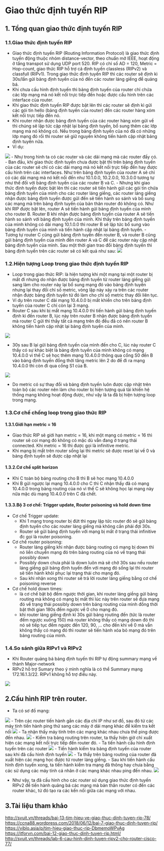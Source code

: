 # Giao thức định tuyến RIP
## 1. Tổng quan giao thức định tuyến RIP
### 1.1.Giao thức định tuyến RIP
- Giao thức định tuyến RIP (Routing Information Protocol) là giao thức định tuyến động thuộc nhóm distance-vector, theo chuẩn mở IEEE, hoạt động ở tầng transpot sử dụng UDP port 520. RIP có chỉ số AD = 120, Metric = Hop-count, giao thức RIP hỗ trợ cả định tuyến classless (RIPv2) và classfull (RIPv1). Trong giao thức định tuyến RIP thì các router sẽ định kì 30s/lần gửi bảng định tuyến của nó đến các router láng giềng để quảng bá.
- Khi chưa cấu hình định tuyến thì bảng định tuyến của router chỉ chứa các lớp mạng mà nó kết nối trực tiếp đến hoặc được cấu hình trên các interface của router.
- Khi giao thức định tuyến RIP được bật lên thì các router sẽ định kì gửi các gói tin hello (bảng định tuyến của router) đến các router hàng xóm kết nối trực tiếp đến nó.
- Khi router nhận được bảng định tuyến của các router hàng xóm gửi về thì chúng sẽ lập tức cập nhật lại bảng định tuyến, bổ sung thêm các lớp mạng mà nó không có. Nếu trong bảng định tuyến của nó đã có những lớp mạng đó rồi thì router sẽ giữ nguyên không tiến hành cập nhật bảng định tuyến nữa.
- Ví dụ:
<img src='https://i.imgur.com/dRjwvQJ.jpg'>
	- Như trong hình ta có các router và các dải mạng mà các router đấy có.
	- Ban đầu, khi giao thức định tuyến chưa được bật thì trên bảng định tuyến của các router sẽ chỉ có các dải mạng mà nó kết nối trực tiếp đến hay được cấu hình trên các interfaces. Như trên bảng định tuyến của router A sẽ chỉ có các dải mạng mà nó kết nối đến như 10.1.0.0, 10.2.0.0, 10.3.0.0 tương tự như thế đối với bảng định tuyến của các router B và C.
	- Nhưng khi giao thức định tuyến được bật lên thì các router sẽ tiến hành gửi các gói tin chứa bảng định tuyến của mình cho các router láng giềng, các router láng giềng nhận được bảng định tuyến được gửi đến sẽ tiến hành so sánh và bổ sung các mạng mà trên bảng định tuyến của bản thân router đó không có. Như khi RIP được bật lên, router A sẽ tiến hành gửi bảng định tuyến của mình cho router B. Router B khi nhận được bảng định tuyến của router A sẽ tiến hành so sánh với bảng định tuyển của mình. Khi thấy trên bảng định tuyến của mình không có dải mạng 10.1.0.0 thì router B sẽ lập tức bổ sung vào bảng định tuyến của mình và tiến hành cập nhật lại bảng định tuyến.
	- Tương tự router C cũng gửi bảng định tuyến đến router B, và router B cũng gửi bảng định tuyến của mình đến router A và C để các router này cập nhật bảng định tuyến của mình. Sau một thời gian trao đổi bảng định tuyến thì bảng định tuyến trên các router sẽ có kết quả như sau:
	<img src='https://i.imgur.com/eQkStwy.jpg'>

### 1.2.Hiện tượng Loop trong giao thức định tuyến RIP
- Loop trong giao thức RIP: là hiện tượng khi một mạng tại một router bị mất đi nhưng do nhận được bảng định tuyến từ router láng giềng gửi sang làm cho router này lại bổ sung mạng đó vào bảng định tuyến nhưng lại thay đổi chỉ số metric, vòng lặp này xảy ra trên các router nhận được bảng định tuyến từ đó làm cho chỉ số metric thay đổi liên tục.
- Ví dụ trên router C dải mạng 10.4.0.0 bị mất khiến cho trên bảng định tuyến của router C chỉ còn lại 3 mạng.
- Router C sau khi bị mất mạng 10.4.0.0 thì tiến hành gửi bảng định tuyến định kì đến router B, lúc này trên router B nhận được bảng định tuyến mà router C gửi thì thấy tất cả mạng trên đó đều đã có nên router B không tiến hành cập nhật lại bảng định tuyến của mình.

<img src='https://i.imgur.com/vtER300.jpg'>

- 30s sau B lại gửi bảng định tuyến của mình đến cho C, lúc này router C thấy có sự khác biệt là bảng định tuyến của mình không có mạng 10.4.0.0 vì thế C sẽ học thêm mạng 10.4.0.0 thông qua cổng S0 đến B vào bảng định tuyến đồng thời tăng metric lên 2 do để đi ra mạng 10.4.0.0 thì còn đi qua cổng S1 của B.

<img src='https://i.imgur.com/TrclUqm.jpg'>

- Do metric có sự thay đổi và bảng định tuyến luôn được cập nhật trên toàn bộ các router nên làm cho router bị hiện tượng quá tải khiến hệ thống mạng không hoạt động được, như vậy là ta đã bị hiện tượng loop trong mạng.

### 1.3.Cơ chế chống loop trong giao thức RIP
#### 1.3.1.Giới hạn metric = 16
- Giao thức RIP sẽ giới hạn metric = 16, khi một mạng có metric = 16 thì router sẽ coi mạng đó không có mặc dù vẫn đang ở trạng thái connected. Khi metric = 16 thì được gọi là infinitive metric.
- Khi mạng bị mất trên router sống lại thì metric sẽ được reset lại về 0 và bảng định tuyến sẽ được cập nhật lại
#### 1.3.2.Cơ chế split horizon
- Khi C toàn bộ bảng routing cho B thì B sẽ học mạng 10.4.0.0
- Khi B gửi ngược lại mạng 10.4.0.0 cho C thì C nhận thấy đã có mạng 10.4.0.0 trong bảng routing của nó vì thế C sẽ không học lại mạng này nữa mặc dù mạng 10.4.0.0 trên C đã chết.
#### 1.3.3.Bộ 3 cơ chế: Trigger update, Router poisoning và hold down time
- Cơ chế Trigger update:
	- Khi 1 mạng trong router bị đứt thì ngay lập tức router đó sẽ gửi bảng định tuyến cho các router láng giềng mà không cần phải đợi 30s.
	- Router sẽ gửi bảng định tuyến với mạng bị mất ở trạng thái infinitive đc gọi là router poisoning.
- Cơ chế router poisoning:
	- Router láng giềng khi nhận được bảng routing có mạng bị down thì nó liền chuyển mạng đó trên bảng routing của nó về trạng thái possibly down
	- Possibly down chưa phải là down luôn mà sẽ chờ 30s sau nếu router láng giềng gửi bảng định tuyến đến với mạng đó sống lại thì router sẽ tiến hành khôi phục lại trạng thái cho mạng đó.
	- Sau khi nhận xong thì router sẽ trả lời router láng giếng bằng cơ chế poisoning reverse
- Cơ chế hold down times:
	- là cơ chế bật bộ đếm ngược thời gian, khi router láng giềng gửi bảng routing mà không có mạng bị mất thì lúc này trên router sẽ đưa mạng đó về trạng thái possibly down trên bảng routing của mình đồng thời bật thời gian 180s đếm ngược về 0 cho mạng đó.
	- khi router láng giềng định kì 30s gửi bảng routing đến (tức là router đếm ngược xuống 150) mà router không thấy có mạng down đó thì nó sẽ tiếp tục đếm ngược đến 120, 90, ... cho đến khi về 0 mà vẫn không thấy có mạng đó thì router sẽ tiến hành xóa bỏ mạng đó trên bảng routing của mình.

### 1.4.So sánh giữa RIPv1 và RIPv2
- Khi Router quảng bá bảng định tuyến thì RIP tự động summary mạng về thành Major-network
- RIPv2 hỗ trợ Sumary theo ý mình nghĩa là có thể Summary mạng 172.16.1.3/22. RIPv1 không hỗ trợ điều này.
<img src='https://i.imgur.com/FPIJTrU.jpg'>


## 2.Cấu hình RIP trên router.
- Ta có sơ đồ mạng:
<img src ='https://i.imgur.com/NAYwzzT.png'>
- Trên các router tiến hành gắn các địa chỉ IP như sơ đồ, sau đó từ các máy tính tiến hành ping thử sang các máy ở dải mạng khác để kiểm tra kết nối
<img src='https://i.imgur.com/5il05In.png'>
	- Ta nhận thấy máy tính trên các mạng khác nhau chưa thể ping được đến nhau.
<img src='https://i.imgur.com/IDD4j6I.png'>
	- Kiểm tra bảng routing trên router, ta thấy hiện giờ chỉ xuất hiện các mạng kết nối trực tiếp đến router đó.
- Ta tiến hành cấu hình định tuyến trên các router
<img src='https://i.imgur.com/OE5QKGw.png'>
- Tiến hành kiểm tra bảng định tuyến của router sau khi đã cấu hình định tuyến
<img src='https://i.imgur.com/6a48U39.png'>
	- Ta thấy trên bảng routing của router đã xuất hiện các mạng học được từ router láng giềng.
- Sau khi tiến hành cấu hình định tuyến xong, ta tiến hành kiểm tra mạng đã thông hay chưa bằng các sử dụng các máy tính cá nhân ở các mạng khác nhau ping đến nhau.
<img src='https://i.imgur.com/n7pjIbf.png'>

- Như vậy, ta đã cấu hình cho các router sử dụng giao thức định tuyến RIPv2 để tiến hành quảng bá các mạng mà bản thân router có đến các router khác, từ đó tạo ra các kến nối giữa các mạng với nhau.
## 3.Tài liệu tham khảo
http://svuit.vn/threads/bai-13-tim-hieu-ve-giao-thuc-dinh-tuyen-rip-78/
https://ccna88.wordpress.com/2018/06/12/bai-7-giao-thuc-dinh-tuyen-rip/
https://viblo.asia/p/tim-hieu-giao-thuc-rip-DbmemoWPvAg
https://itforvn.com/bai-12-giao-thuc-dinh-tuyen-rip.html/
http://svuit.vn/threads/lab-6-cau-hinh-dinh-tuyen-ripv2-cho-router-cisco-77/

